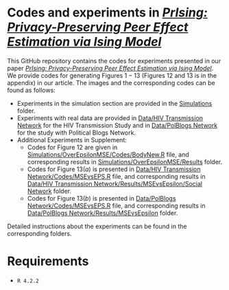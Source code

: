 # Codes and experiments in [*PrIsing: Privacy-Preserving Peer Effect Estimation via Ising Model*](https://arxiv.org/abs/2401.16596)

This GitHub repository contains the codes for experiments presented in our paper [*PrIsing: Privacy-Preserving Peer Effect Estimation via Ising Model*](https://proceedings.mlr.press/v238/chakraborty24a.html). We provide codes for generating Figures $1-13$ (Figures $12$ and $13$ is in the appendix) in our article. The images and the corresponding codes can be found as follows:

* Experiments in the simulation section are provided in the [Simulations](https://github.com/anirbanc96/PrIsing/tree/main/Simulations) folder.
* Experiments with real data are provided in [Data/HIV Transmission Network](https://github.com/anirbanc96/PrIsing/tree/main/Data/HIV%20Transmission%20Network) for the HIV Transmission Study and in [Data/PolBlogs Network](https://github.com/anirbanc96/PrIsing/tree/main/Data/PolBlogs%20Network) for the study with Political Blogs Network.
* Additional Experiments in Supplement:
  * Codes for Figure $12$ are given in [Simulations/OverEpsilonMSE/Codes/BodyNew.R](https://github.com/anirbanc96/PrIsing/blob/main/Simulations/OverEpsilonMSE/Codes/BodyNew.R) file, and corresponding results in [Simulations/OverEpsilonMSE/Results](https://github.com/anirbanc96/PrIsing/tree/main/Simulations/OverEpsilonMSE/Results) folder.
  * Codes for Figure $13(a)$ is presented in [Data/HIV Transmission Network/Codes/MSEvsEPS.R](https://github.com/anirbanc96/PrIsing/blob/main/Data/HIV%20Transmission%20Network/Codes/MSEvsEPS.R) file, and corresponding results in [Data/HIV Transmission Network/Results/MSEvsEpsilon/Social Network](https://github.com/anirbanc96/PrIsing/tree/main/Data/HIV%20Transmission%20Network/Results/MSEvsEpsilon/Social%20Network) folder.
  * Codes for Figure $13(b)$ is presented in [Data/PolBlogs Network/Codes/MSEvsEPS.R](https://github.com/anirbanc96/PrIsing/blob/main/Data/PolBlogs%20Network/Code/MSEvsEPS.R) file, and corresponding results in [Data/PolBlogs Network/Results/MSEvsEpsilon](https://github.com/anirbanc96/PrIsing/tree/main/Data/PolBlogs%20Network/Results/MSEvsEpsilon) folder.
  

Detailed instructions about the experiments can be found in the corresponding folders.

# Requirements
* `R 4.2.2` 
